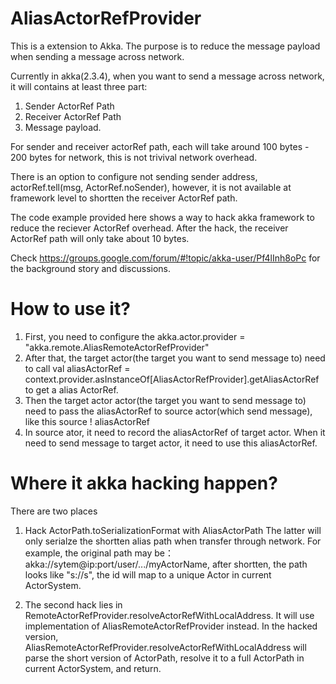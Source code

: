 AliasActorRefProvider
==================================

This is a extension to Akka. The purpose is to reduce the message payload when sending a message across network.

Currently in akka(2.3.4), when you want to send a message across network, it will contains at least three part:
1. Sender ActorRef Path
2. Receiver ActorRef Path
3. Message payload.

For sender and receiver actorRef path, each will take around 100 bytes - 200 bytes for network, this is not trivival network overhead.

There is an option to configure not sending sender address, actorRef.tell(msg, ActorRef.noSender), however, it is not available at framework level to shortten the receiver ActorRef path.

The code example provided here shows a way to hack akka framework to reduce the reciever ActorRef overhead. After the hack, the receiver ActorRef path will only take about 10 bytes.

Check https://groups.google.com/forum/#!topic/akka-user/Pf4lInh8oPc for the background story and discussions.


How to use it?
==================================
1. First, you need to configure the akka.actor.provider = "akka.remote.AliasRemoteActorRefProvider"
2. After that, the target actor(the target you want to send message to) need to call val aliasActorRef = context.provider.asInstanceOf[AliasActorRefProvider].getAliasActorRef to get a alias ActorRef.
3. Then the target actor actor(the target you want to send message to) need to pass the aliasActorRef to source actor(which send message), like this
source ! aliasActorRef
4. In source ator, it need to record the aliasActorRef of target actor. When it need to send message to target actor, it need to use this aliasActorRef.


Where it akka hacking happen?
==================================
There are two places

1. Hack ActorPath.toSerializationFormat with AliasActorPath
The latter will only serialze the shortten alias path when transfer through network. For example, the original path may be： akka://sytem@ip:port/user/.../myActorName, 
after shortten, the path looks like "s://s<id>", the id will map to a unique Actor in current ActorSystem.

2. The second hack lies in RemoteActorRefProvider.resolveActorRefWithLocalAddress. It will use implementation of AliasRemoteActorRefProvider instead.
In the hacked version, AliasRemoteActorRefProvider.resolveActorRefWithLocalAddress will parse the short version of ActorPath, resolve it to a full ActorPath in current ActorSystem, and return.



